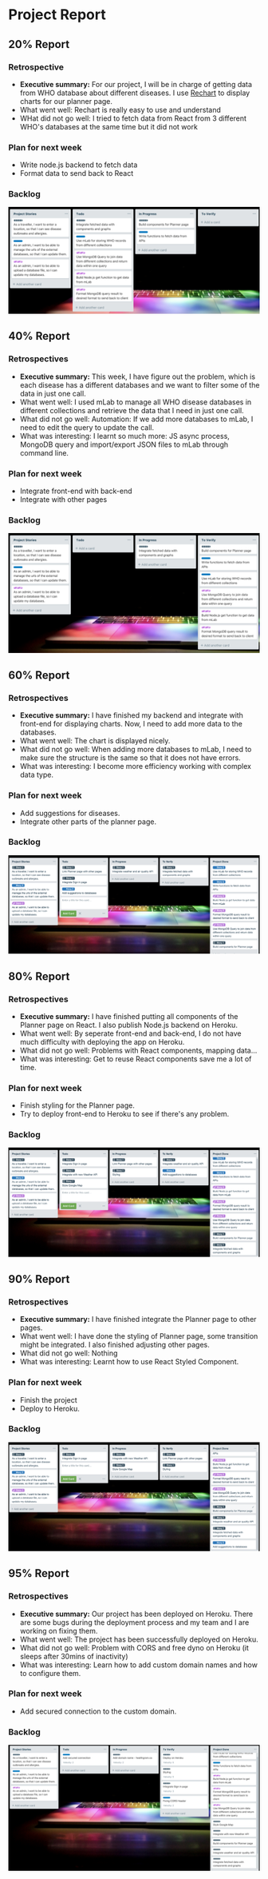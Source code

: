 # Project Report

## 20% Report

### Retrospective
+ **Executive summary:** For our project, I will be in charge of getting data from WHO database about different diseases. I use [Rechart](http://recharts.org/en-US) to display charts for our planner page. 
+ What went well: Rechart is really easy to use and understand
+ WHat did not go well: I tried to fetch data from React from 3 different WHO's databases at the same time but it did not work

### Plan for next week
+ Write node.js backend to fetch data
+ Format data to send back to React

### Backlog
![Backlog](project-report-20.png)




## 40% Report

### Retrospectives
+ **Executive summary:** This week, I have figure out the problem, which is each disease has a different databases and we want to filter some of the data in just one call.
+ What went well: I used mLab to manage all WHO disease databases in different collections and retrieve the data that I need in just one call.
+ What did not go well: Automation: If we add more databases to mLab, I need to edit the query to update the call.
+ What was interesting: I learnt so much more: JS async process, MongoDB query and import/export JSON files to mLab through command line.

### Plan for next week
+ Integrate front-end with back-end
+ Integrate with other pages

### Backlog
![Backlog](project-report-40.png)




## 60% Report

### Retrospectives
+ **Executive summary:** I have finished my backend and integrate with front-end for displaying charts. Now, I need to add more data to the databases. 
+ What went well: The chart is displayed nicely.
+ What did not go well: When adding more databases to mLab, I need to make sure the structure is the same so that it does not have errors. 
+ What was interesting: I become more efficiency working with complex data type.

### Plan for next week
+ Add suggestions for diseases.
+ Integrate other parts of the planner page.

### Backlog
![Backlog](project-report-60.png)



## 80% Report

### Retrospectives
+ **Executive summary:** I have finished putting all components of the Planner page on React. I also publish Node.js backend on Heroku.
+ What went well: By seperate front-end and back-end, I do not have much difficulty with deploying the app on Heroku.
+ What did not go well: Problems with React components, mapping data...
+ What was interesting: Get to reuse React components save me a lot of time.

### Plan for next week
+ Finish styling for the Planner page.
+ Try to deploy front-end to Heroku to see if there's any problem.

### Backlog
![Backlog](project-report-80.png)



## 90% Report

### Retrospectives
+ **Executive summary:** I have finished integrate the Planner page to other pages.
+ What went well: I have done the styling of Planner page, some transition might be integrated. I also finished adjusting other pages.
+ What did not go well: Nothing
+ What was interesting: Learnt how to use React Styled Component.

### Plan for next week
+ Finish the project
+ Deploy to Heroku.

### Backlog
![Backlog](project-report-90.png)


## 95% Report

### Retrospectives
+ **Executive summary:** Our project has been deployed on Heroku. There are some bugs during the deployment process and my team and I are working on fixing them. 
+ What went well: The project has been successfully deployed on Heroku.
+ What did not go well: Problem with CORS and free dyno on Heroku (it sleeps after 30mins of inactivity)
+ What was interesting: Learn how to add custom domain names and how to configure them.

### Plan for next week
+ Add secured connection to the custom domain.

### Backlog
![Backlog](project-report-95.png)

